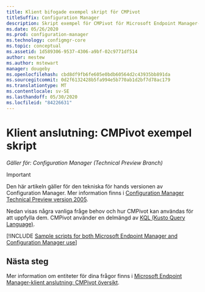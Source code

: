 ```yaml
---
title: Klient bifogade exempel skript för CMPivot
titleSuffix: Configuration Manager
description: Skript exempel för CMPivot för Microsoft Endpoint Manager-klient anslutna enheter.
ms.date: 05/26/2020
ms.prod: configuration-manager
ms.technology: configmgr-core
ms.topic: conceptual
ms.assetid: 1d589306-9537-4306-a9bf-02c9771df514
author: mestew
ms.author: mstewart
manager: dougeby
ms.openlocfilehash: cbd8df9fb6fe605e0bdb60564d2c43935bb891da
ms.sourcegitcommit: 0d2f6132428b5fa994e5b770ab1d2bf7d78ac179
ms.translationtype: MT
ms.contentlocale: sv-SE
ms.lasthandoff: 05/30/2020
ms.locfileid: "84226631"
---
```

# <a name="tenant-attach-cmpivot-sample-scripts"></a>Klient anslutning: CMPivot exempel skript
<!---->
*Gäller för: Configuration Manager (Technical Preview Branch)*

> [!Important]
> Den här artikeln gäller för den tekniska för hands versionen av Configuration Manager. Mer information finns i [Configuration Manager Technical Preview version 2005](../core/get-started/2020/technical-preview-2005.md#bkmk_cmpivot).

Nedan visas några vanliga fråge behov och hur CMPivot kan användas för att uppfylla dem. CMPivot använder en delmängd av [KQL (Kusto Query Language)](https://docs.microsoft.com/azure/kusto/query/).

[!INCLUDE [Sample scripts for both Microsoft Endpoint Manager and Configuration Manager use](../core/servers/manage/includes/cmpivot-samples-shared.md)]

## <a name="next-steps"></a>Nästa steg

Mer information om entiteter för dina frågor finns i [Microsoft Endpoint Manager-klient anslutning: CMPivot översikt](cmpivot-overview-attached.md).
